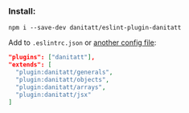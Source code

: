 ### Install:

`npm i --save-dev danitatt/eslint-plugin-danitatt`

Add to `.eslintrc.json` or <ins>another config file</ins>:

```json
"plugins": ["danitatt"],
"extends": [
  "plugin:danitatt/generals",
  "plugin:danitatt/objects",
  "plugin:danitatt/arrays",
  "plugin:danitatt/jsx"
]
```